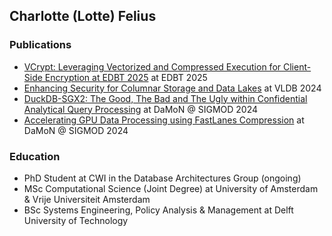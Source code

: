  ## Charlotte (Lotte) Felius

 ### Publications

 - [VCrypt: Leveraging Vectorized and Compressed Execution for Client-Side Encryption at EDBT 2025](https://openproceedings.org/2025/conf/edbt/paper-347.pdf) at EDBT 2025
 - [Enhancing Security for Columnar Storage and Data Lakes](https://core.ac.uk/download/pdf/620332847.pdf) at VLDB 2024  
 - [DuckDB-SGX2: The Good, The Bad and The Ugly within Confidential Analytical Query Processing](https://dl.acm.org/doi/pdf/10.1145/3662010.3663447) at DaMoN @ SIGMOD 2024  
 - [Accelerating GPU Data Processing using FastLanes Compression](https://dl.acm.org/doi/pdf/10.1145/3662010.3663450) at DaMoN @ SIGMOD 2024
 
 
 
 ### Education
 - PhD Student at CWI in the Database Architectures Group (ongoing)
 - MSc Computational Science (Joint Degree) at University of Amsterdam & Vrije Universiteit Amsterdam
 - BSc Systems Engineering, Policy Analysis & Management at Delft University of Technology

<!--
**ccfelius/ccfelius** is a ✨ _special_ ✨ repository because its `README.md` (this file) appears on your GitHub profile.

Here are some ideas to get you started:

- 🔭 I’m currently working on ...
- 🌱 I’m currently learning ...
- 👯 I’m looking to collaborate on ...
- 🤔 I’m looking for help with ...
- 💬 Ask me about ...
- 📫 How to reach me: ...
- 😄 Pronouns: ...
- ⚡ Fun fact: ...
-->

